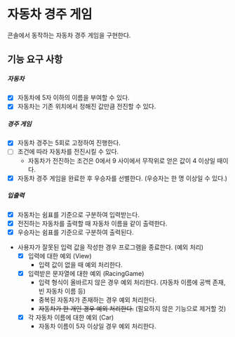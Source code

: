 # 자동차 경주 게임

콘솔에서 동작하는 자동차 경주 게임을 구현한다.

## 기능 요구 사항

##### 자동차

- [x] 자동차에 5자 이하의 이름을 부여할 수 있다.
- [x] 자동차는 기존 위치에서 정해진 값만큼 전진할 수 있다.

##### 경주 게임

- [x] 자동차 경주는 5회로 고정하여 진행한다.
- [ ] 조건에 따라 자동차를 전진시킬 수 있다.
  - 자동차가 전진하는 조건은 0에서 9 사이에서 무작위로 얻은 값이 4 이상일 때이다.
- [x] 자동차 경주 게임을 완료한 후 우승자를 선별한다. (우승자는 한 명 이상일 수 있다.)

##### 입출력

- [x] 자동차는 쉼표를 기준으로 구분하여 입력받는다.
- [x] 전진하는 자동차를 출력할 때 자동차 이름을 같이 출력한다.
- [x] 우승자는 쉼표를 기준으로 구분하여 출력된다.
- 사용자가 잘못된 입력 값을 작성한 경우 프로그램을 종료한다. (예외 처리)
  - [x] 입력에 대한 예외 (View)
    - 입력 값이 없을 때 예외 처리한다.
  - [x] 입력받은 문자열에 대한 예외 (RacingGame)
    - 입력 형식이 올바르지 않은 경우 예외 처리한다. (자동차 이름에 공백 존재, 빈 자동차 이름 등)
    - 중복된 자동차가 존재하는 경우 예외 처리한다.
    - ~~자동차가 한 개인 경우 예외 처리한다.~~ (필요하지 않은 기능으로 제거할 것)
  - [x] 각 자동차 이름에 대한 예외 (Car)
    - 자동차 이름이 5자 이상일 경우 예외 처리한다.
